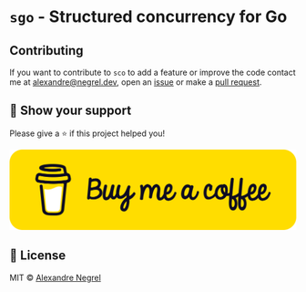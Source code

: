 # `sgo` - Structured concurrency for Go

## Contributing

If you want to contribute to `sco` to add a feature or improve the code contact
me at [alexandre@negrel.dev](mailto:alexandre@negrel.dev), open an
[issue](https://github.com/negrel/sco/issues) or make a
[pull request](https://github.com/negrel/sco/pulls).

## :stars: Show your support

Please give a :star: if this project helped you!

[![buy me a coffee](https://github.com/negrel/.github/blob/master/.github/images/bmc-button.png?raw=true)](https://www.buymeacoffee.com/negrel)

## :scroll: License

MIT © [Alexandre Negrel](https://www.negrel.dev/)
